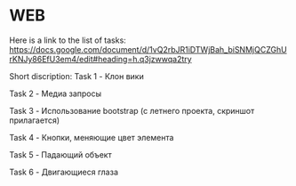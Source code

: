 # WEB

Here is a link to the list of tasks:
https://docs.google.com/document/d/1vQ2rbJR1iDTWjBah_biSNMjQCZGhUrKNJy86EfU3em4/edit#heading=h.q3jzwwqa2try


Short discription:
Task 1 - Клон вики

Task 2 - Медиа запросы

Task 3 - Использование bootstrap (с летнего проекта, скриншот прилагается)

Task 4 - Кнопки, меняющие цвет элемента

Task 5 - Падающий объект

Task 6 - Двигающиеся глаза
